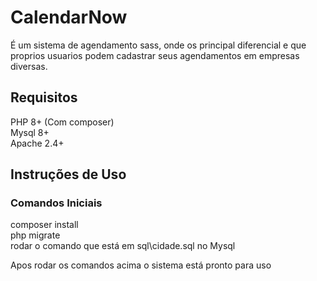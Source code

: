 # CalendarNow

É um sistema de agendamento sass, onde os principal diferencial e que proprios usuarios podem cadastrar seus agendamentos em empresas diversas.

## Requisitos

PHP 8+ (Com composer)</br>
Mysql 8+</br>
Apache 2.4+</br>

## Instruções de Uso

### Comandos Iniciais

composer install</br>
php migrate</br>
rodar o comando que está em sql\cidade.sql no Mysql</br> 

Apos rodar os comandos acima o sistema está pronto para uso 
